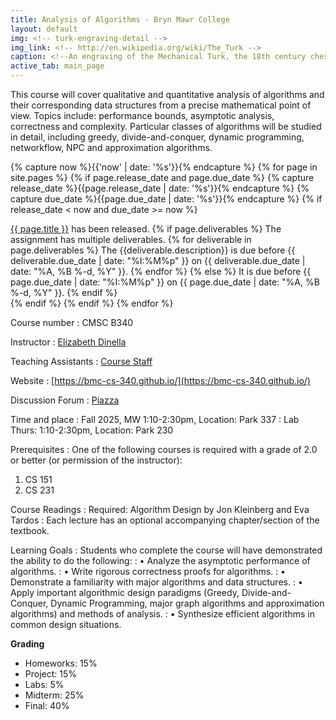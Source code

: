 ```yaml
---
title: Analysis of Algorithms - Bryn Mawr College
layout: default
img: <!-- turk-engraving-detail -->
img_link: <!-- http://en.wikipedia.org/wiki/The_Turk -->
caption: <!--An engraving of the Mechanical Turk, the 18th century chess-playing automaton -->
active_tab: main_page 
---
```



This course will cover qualitative and quantitative analysis of algorithms and their corresponding data structures from a precise mathematical point of view. Topics include: performance bounds, asymptotic analysis, correctness and complexity. Particular classes of algorithms will be studied in detail, including greedy, divide-and-conquer, dynamic programming, networkflow, NPC and approximation algorithms.

<!-- Display an alert about upcoming homework assignments -->
{% capture now %}{{'now' | date: '%s'}}{% endcapture %}
{% for page in site.pages %}
{% if page.release_date and page.due_date %}
{% capture release_date %}{{page.release_date | date: '%s'}}{% endcapture %}
{% capture due_date %}{{page.due_date | date: '%s'}}{% endcapture %}
{% if release_date < now and due_date >= now %}
<div class="alert alert-info">
<a href="{{site.url}}{{site.baseurl}}{{page.url}}">{{ page.title }}</a> has been released.  
{% if page.deliverables %}
The assignment has multiple deliverables.
{% for deliverable in page.deliverables %}
The {{deliverable.description}} is due before {{ deliverable.due_date | date: "%I:%M%p" }} on {{ deliverable.due_date | date: "%A, %B %-d, %Y" }}.  
{% endfor %}
{% else %}
It is due before {{ page.due_date | date: "%I:%M%p" }} on {{ page.due_date | date: "%A, %B %-d, %Y" }}.
{% endif %}
</div>
{% endif %}
{% endif %}
{% endfor %}
<!-- End alert for upcoming homework assignments -->


<!--
<div class="alert alert-info" markdown="1">
Check out the [excellent final projects](http://crowdsourcing-class.org/final-projects-2016.html) from last year's class.
</div>
-->


Course number
: CMSC B340 

Instructor
: [Elizabeth Dinella](https://elizabethdinella.github.io/)

Teaching Assistants
: [Course Staff](staff.html) 

Website 
: [https://bmc-cs-340.github.io/](https://bmc-cs-340.github.io/)

Discussion Forum
: [Piazza](https://piazza.com/brynmawr/fall2025/cmscb340)

Time and place
: Fall 2025, MW 1:10-2:30pm, Location: Park 337
: Lab Thurs: 1:10-2:30pm, Location: Park 230

Prerequisites
: One of the following courses is required with a grade of 2.0 or better (or permission of
the instructor):
1. CS 151
2. CS 231

Course Readings
: Required: Algorithm Design by Jon Kleinberg and Eva Tardos
: Each lecture has an optional accompanying chapter/section of the textbook.

Learning Goals
: Students who complete the course will have demonstrated the ability to do the following:
: • Analyze the asymptotic performance of algorithms.
: • Write rigorous correctness proofs for algorithms.
: • Demonstrate a familiarity with major algorithms and data structures.
: • Apply important algorithmic design paradigms (Greedy, Divide-and-Conquer, Dynamic
Programming, major graph algorithms and approximation algorithms) and methods
of analysis.
: • Synthesize efficient algorithms in common design situations.

**Grading**
* Homeworks: 15%
* Project: 15%
* Labs: 5%
* Midterm: 25%
* Final: 40% 

<!---
Late day policy
: As a general rule, no late homework will be accepted.
<br>
See the <a href="{{ site.url }}{{ site.baseurl }}/policies.html">Policies</a> for more details.
-->

<!--#### Acknowledgments-->
